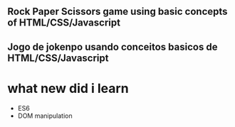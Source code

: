 ## Rock Paper Scissors game using basic concepts of HTML/CSS/Javascript
## Jogo de jokenpo usando conceitos basicos de HTML/CSS/Javascript


# what new did i learn

- ES6
- DOM manipulation
